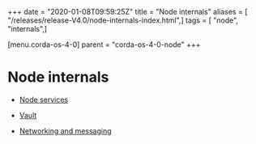 +++
date = "2020-01-08T09:59:25Z"
title = "Node internals"
aliases = [ "/releases/release-V4.0/node-internals-index.html",]
tags = [ "node", "internals",]

[menu.corda-os-4-0]
parent = "corda-os-4-0-node"
+++


# Node internals


* [Node services](node-services.md)

* [Vault](vault.md)

* [Networking and messaging](messaging.md)



